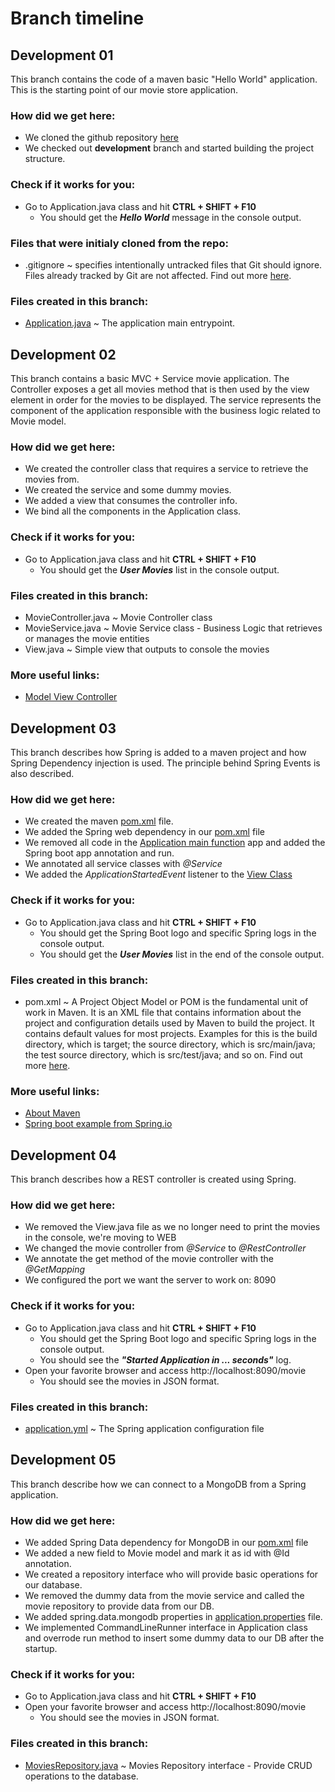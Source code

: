 # Branch timeline
## Development 01

This branch contains the code of a maven basic "Hello World" application. This is the starting point of our movie store application.

### How did we get here: 
  * We cloned the github repository [here](https://github.com/dragos9214/dev-academy-2019.git)
  * We checked out **development** branch and started building the project structure.
 
### Check if it works for you:
  * Go to Application.java class and hit **CTRL + SHIFT + F10**
    * You should get the ***Hello World*** message in the console output.
    
### Files that were initialy cloned from the repo:
  * .gitignore ~ specifies intentionally untracked files that Git should ignore. Files already tracked by Git are not affected. Find out more [here](https://git-scm.com/docs/gitignore).
### Files created in this branch:
  * [Application.java](./src/main/java/com/orange/moviestore/Application.java) ~ The application main entrypoint.
  
## Development 02

This branch contains a basic MVC + Service movie application. The Controller exposes a get all movies method that is then used by the view element in order for the movies to be displayed.
The service represents the component of the application responsible with the business logic related to Movie model.
 
### How did we get here:
  * We created the controller class that requires a service to retrieve the movies from.
  * We created the service and some dummy movies.
  * We added a view that consumes the controller info.
  * We bind all the components in the Application class.
 
### Check if it works for you:
   * Go to Application.java class and hit **CTRL + SHIFT + F10**
     * You should get the ***User Movies*** list in the console output.

### Files created in this branch:
  * MovieController.java ~ Movie Controller class
  * MovieService.java ~ Movie Service class - Business Logic that retrieves or manages the movie entities
  * View.java ~ Simple view that outputs to console the movies
  
### More useful links:
  * [Model View Controller](https://en.wikipedia.org/wiki/Model%E2%80%93view%E2%80%93controller)

## Development 03

This branch describes how Spring is added to a maven project and how Spring Dependency injection is used. The principle behind Spring Events is also described.

### How did we get here:
  * We created the maven [pom.xml](./pom.xml) file.
  * We added the Spring web dependency in our [pom.xml](./pom.xml) file
  * We removed all code in the [Application main function](./src/main/java/com/orange/moviestore/Application.java) app and added the Spring boot app annotation and run.
  * We annotated all service classes with *@Service*
  * We added the *ApplicationStartedEvent* listener to the [View Class](./src/main/java/com/orange/moviestore/View.java)
    
### Check if it works for you:
  * Go to Application.java class and hit **CTRL + SHIFT + F10**
       * You should get the Spring Boot logo and specific Spring logs in the console output.
       * You should get the ***User Movies*** list in the end of the console output.
### Files created in this branch:
  * pom.xml ~ A Project Object Model or POM is the fundamental unit of work in Maven. It is an XML file that contains information about the project and configuration details used by Maven to build the project. It contains default values for most projects. Examples for this is the build directory, which is target; the source directory, which is src/main/java; the test source directory, which is src/test/java; and so on. Find out more [here](https://maven.apache.org/guides/introduction/introduction-to-the-pom.html).
### More useful links:
  * [About Maven](https://maven.apache.org/what-is-maven.html)
  * [Spring boot example from Spring.io](https://spring.io/guides/gs/spring-boot/)

## Development 04

This branch describes how a REST controller is created using Spring.

### How did we get here:
  * We removed the View.java file as we no longer need to print the movies in the console, we're moving to WEB
  * We changed the movie controller from *@Service* to *@RestController*
  * We annotate the get method of the movie controller with the *@GetMapping*
  * We configured the port we want the server to work on: 8090
  
### Check if it works for you:
  * Go to Application.java class and hit **CTRL + SHIFT + F10**
    * You should get the Spring Boot logo and specific Spring logs in the console output.
    * You should see the ***"Started Application in ... seconds"*** log.
  * Open your favorite browser and access http://localhost:8090/movie
    * You should see the movies in JSON format.
    
### Files created in this branch:
  * [application.yml](./src/main/resources/application.yml) ~ The Spring application configuration file
  
## Development 05

This branch describe how we can connect to a MongoDB from a Spring application.

### How did we get here:
  * We added Spring Data dependency for MongoDB in our  [pom.xml](./pom.xml) file
  * We added a new field to Movie model and mark it as id with @Id annotation.
  * We created a repository interface who will provide basic operations for our database.
  * We removed the dummy data from the movie service and called the movie repository to provide data from our DB.
  * We added spring.data.mongodb properties in [application.properties](./src/main/resources/application.yml) file.
  * We implemented CommandLineRunner interface in Application class and overrode run method to insert some dummy data to our DB after the startup.
  
 ### Check if it works for you:
  * Go to Application.java class and hit **CTRL + SHIFT + F10**
  * Open your favorite browser and access http://localhost:8090/movie
    * You should see the movies in JSON format.
    
 ### Files created in this branch:
  * [MoviesRepository.java](./src/main/java/com/orange/moviestore/repository/MovieRepository.java) ~ Movies Repository interface - Provide CRUD operations to the database. 